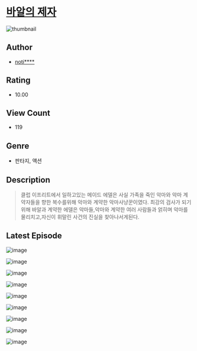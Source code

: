 # [바알의 제자](https://comic.naver.com/bestChallenge/list?titleId=810010)
![thumbnail](https://image-comic.pstatic.net/user_contents_data/challenge_comic/2023/05/23/287899/upload_7075265186472473189_480x623.jpeg)

## Author
- [noti****](https://comic.naver.com/artistTitle?id=287899)

## Rating
- 10.00

## View Count
- 119

## Genre
- 판타지, 액션

## Description
> 클럽 이프리트에서 일하고있는 메이드 에델은 사실 가족을 죽인 악마와 악마 계약자들을 향한 복수를위해 악마와 계약한 악마사냥꾼이였다. 최강의 검사가 되기위해 바알과 계약한 에델은 악마들,악마와 계약한 여러 사람들과 얽히며 악마를 물리치고,자신이 휘말린 사건의 진실을 찾아나서게된다.


## Latest Episode
![image](https://image-comic.pstatic.net/user_contents_data/challenge_comic/2023/05/23/287899/upload_3978993377561620578.jpeg)

![image](https://image-comic.pstatic.net/user_contents_data/challenge_comic/2023/05/23/287899/upload_3775477976543933541.jpeg)

![image](https://image-comic.pstatic.net/user_contents_data/challenge_comic/2023/05/23/287899/upload_4122539022895821155.jpeg)

![image](https://image-comic.pstatic.net/user_contents_data/challenge_comic/2023/05/23/287899/upload_7363441690849588577.jpeg)

![image](https://image-comic.pstatic.net/user_contents_data/challenge_comic/2023/05/23/287899/upload_3558232254979520049.jpeg)

![image](https://image-comic.pstatic.net/user_contents_data/challenge_comic/2023/05/23/287899/upload_4062640915953562213.jpeg)

![image](https://image-comic.pstatic.net/user_contents_data/challenge_comic/2023/05/23/287899/upload_3545852857938175024.jpeg)

![image](https://image-comic.pstatic.net/user_contents_data/challenge_comic/2023/05/23/287899/upload_4051047655971894881.jpeg)

![image](https://image-comic.pstatic.net/user_contents_data/challenge_comic/2023/05/23/287899/upload_4051047463484077412.jpeg)
